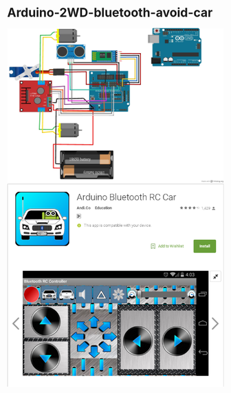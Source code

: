 # Arduino-2WD-bluetooth-avoid-car

![image](https://github.com/tsaiminghsu/Arduino-2WD-bluetooth-avoid-car/blob/master/BTcar%E6%8E%A5%E7%B7%9A%E5%9C%96.JPG)
![image](https://github.com/tsaiminghsu/Arduino-2WD-bluetooth-avoid-car/blob/master/Arduino%20Bluetooth%20RC%20Car(%20Google%20Play%20).jpg)
